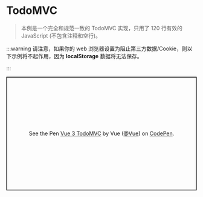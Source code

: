 # TodoMVC

> 本例是一个完全和规范一致的 TodoMVC 实现，只用了 120 行有效的 JavaScript (不包含注释和空行)。

:::warning
请注意，如果你的 web 浏览器设置为阻止第三方数据/Cookie，则以下示例将不起作用，因为 **localStorage** 数据将无法保存。

:::

<p class="codepen" data-height="300" data-theme-id="39028" data-default-tab="js,result" data-user="Vue" data-slug-hash="Yzqyozj" data-preview="true" data-editable="true" style="height: 300px; box-sizing: border-box; display: flex; align-items: center; justify-content: center; border: 2px solid; margin: 1em 0; padding: 1em;" data-pen-title="Vue 3 TodoMVC">
  <span>See the Pen <a href="https://codepen.io/team/Vue/pen/Yzqyozj">
  Vue 3 TodoMVC</a> by Vue (<a href="https://codepen.io/Vue">@Vue</a>)
  on <a href="https://codepen.io">CodePen</a>.</span>
</p>
<script async src="https://static.codepen.io/assets/embed/ei.js"></script>

